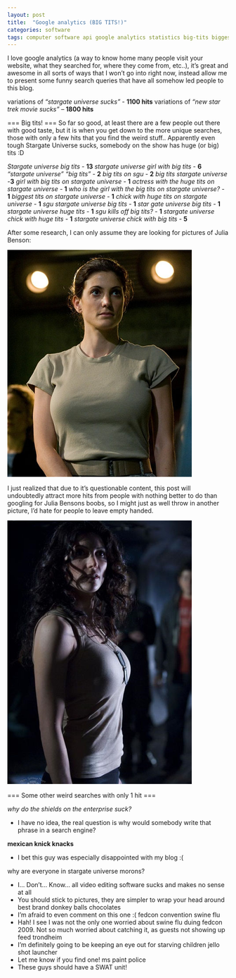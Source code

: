 ```yaml
---
layout: post
title:  "Google analytics (BIG TITS!)"
categories: software
tags: computer software api google analytics statistics big-tits biggest-titties funny googling search-engine julia-benson stargate stargate-universe sci-fi tv  waybackmachine startrek easter
---
```


I love google analytics (a way to know home many people visit your website, what they searched for, where they come from, etc..), it’s great and awesome in all sorts of ways that I won’t go into right now, instead allow me to present some funny search queries that have all somehow led people to this blog.

variations of *“stargate universe sucks”* - **1100 hits**
variations of *“new star trek movie sucks”* – **1800 hits**

=== Big tits! ===
So far so good, at least there are a few people out there with good taste, but it is when you get down to the more unique searches, those with only a few hits that you find the weird stuff.. Apparently even tough Stargate Universe sucks, somebody on the show has huge (or big) tits :D

*Stargate universe big tits* - **13**
*stargate universe girl with big tits* - **6**
*“stargate universe” “big tits”* - **2**
*big tits on sgu* - **2**
*big tits stargate universe* -**3**
*girl with big tits on stargate universe* - **1**
*actress with the huge tits on stargate universe* - **1**
*who is the girl with the big tits on stargate universe?* - **1**
*biggest tits on stargate universe* - **1**
*chick with huge tits on stargate universe* - **1**
*sgu stargate universe big tits* - **1**
*star gate universe big tits* - **1**
*stargate universe huge tits* - **1**
*sgu kills off big tits?* - **1**
*stargate universe chick with huge tits* - **1**
*stargate universe chick with big tits* - **5**

After some research, I can only assume they are looking for pictures of Julia Benson:

![Julia Benson](/images/2010-benson1.jpg)

I just realized that due to it’s questionable content, this post will undoubtedly attract more hits from people with nothing better to do than googling for Julia Bensons boobs, so I might just as well throw in another picture, I’d hate for people to leave empty handed.

![Julia Benson](/images/2010-benson2.jpg)

=== Some other weird searches with only 1 hit ===

*why do the shields on the enterprise suck?*
- I have no idea, the real question is why would somebody write that phrase in a search engine?

**mexican knick knacks**
- I bet this guy was especially disappointed with my blog :( 

why are everyone in stargate universe morons?
- I… Don’t… Know… 
all video editing software sucks and makes no sense at all
- You should stick to pictures, they are simpler to wrap your head around
best brand donkey balls chocolates
- I’m afraid to even comment on this one :( 
fedcon convention swine flu
- Hah! I see I was not the only one worried about swine flu duing fedcon 2009. Not so much worried about catching it, as guests not showing up
feed trondheim
- I’m definitely going to be keeping an eye out for starving children
jello shot launcher
- Let me know if you find one!
ms paint police
- These guys should have a SWAT unit!
